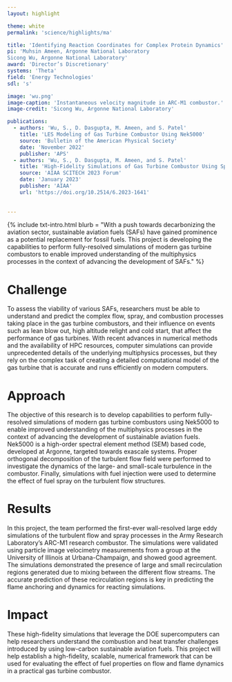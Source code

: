 ```yaml
---
layout: highlight

theme: white
permalink: 'science/highlights/ma'

title: 'Identifying Reaction Coordinates for Complex Protein Dynamics'
pi: 'Muhsin Ameen, Argonne National Laboratory
Sicong Wu, Argonne National Laboratory'
award: 'Director’s Discretionary'
systems: 'Theta'
field: 'Energy Technologies'
sdl: 's'

image: 'wu.png' 
image-caption: 'Instantaneous velocity magnitude in ARC-M1 combustor.'
image-credit: 'Sicong Wu, Argonne National Laboratory'

publications:
  - authors: 'Wu, S., D. Dasgupta, M. Ameen, and S. Patel'
    title: 'LES Modeling of Gas Turbine Combustor Using Nek5000'
    source: 'Bulletin of the American Physical Society'
    date: 'November 2022'
    publisher: 'APS'
  - authors: 'Wu, S., D. Dasgupta, M. Ameen, and S. Patel'
    title: 'High-Fidelity Simulations of Gas Turbine Combustor Using Spectral Element Method'
    source: 'AIAA SCITECH 2023 Forum'
    date: 'January 2023'
    publisher: 'AIAA'
    url: 'https://doi.org/10.2514/6.2023-1641'
    
    
---
```


{% include txt-intro.html 
    blurb = "With a push towards decarbonizing the aviation sector, sustainable aviation fuels (SAFs) have gained prominence as a potential replacement for fossil fuels. This project is developing the capabilities to perform fully-resolved simulations of modern gas turbine combustors to enable improved understanding of the multiphysics processes in the context of advancing the development of SAFs."
%}



# Challenge

To assess the viability of various SAFs, researchers must be able to understand and predict the complex flow, spray, and combustion processes taking place in the gas turbine combustors, and their influence on events such as lean blow out, high altitude relight and cold start, that affect the performance of gas turbines. With recent advances in numerical methods and the availability of HPC resources, computer simulations can provide unprecedented details of the underlying multiphysics processes, but they rely on the complex task of creating a detailed computational model of the gas turbine that is accurate and runs efficiently on modern computers.



# Approach

The objective of this research is to develop capabilities to perform fully-resolved simulations of modern gas turbine combustors using Nek5000 to enable improved understanding of the multiphysics processes in the context of advancing the development of sustainable aviation fuels. Nek5000 is a high-order spectral element method (SEM) based code, developed at Argonne, targeted towards exascale systems. Proper orthogonal decomposition of the turbulent flow field were performed to investigate the dynamics of the large- and small-scale turbulence in the combustor. Finally, simulations with fuel injection were used to determine the effect of fuel spray on the turbulent flow structures.



# Results

In this project, the team performed the first-ever wall-resolved large eddy simulations of the turbulent flow and spray processes in the Army Research Laboratory’s ARC-M1 research combustor. The simulations were validated using particle image velocimetry measurements from a group at the University of Illinois at Urbana-Champaign, and showed good agreement. The simulations demonstrated the presence of large and small recirculation regions generated due to mixing between the different flow streams. The accurate prediction of these recirculation regions is key in predicting the flame anchoring and dynamics for reacting simulations.



# Impact

These high-fidelity simulations that leverage the DOE supercomputers can help researchers understand the combustion and heat transfer challenges introduced by using low-carbon sustainable aviation fuels. This project will help establish a high-fidelity, scalable, numerical framework that can be used for evaluating the effect of fuel properties on flow and flame dynamics in a practical gas turbine combustor.
